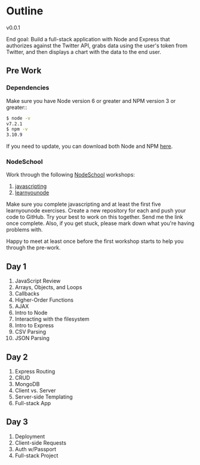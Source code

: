 # Outline

v0.0.1

End goal: Build a full-stack application with Node and Express that authorizes against the Twitter API, grabs data using the user's token from Twitter, and then displays a chart with the data to the end user.

## Pre Work

### Dependencies

Make sure you have Node version 6 or greater and NPM version 3 or greater::

```sh
$ node -v
v7.2.1
$ npm -v
3.10.9
```

If you need to update, you can download both Node and NPM [here](https://nodejs.org/en/download/current/).

### NodeSchool

Work through the following [NodeSchool](https://nodeschool.io/) workshops:

1. [javascripting](https://github.com/workshopper/javascripting)
1. [learnyounode](https://github.com/workshopper/learnyounode)

Make sure you complete javascripting and at least the first five learnyounode exercises. Create a new repository for each and push your code to GitHub. Try your best to work on this together. Send me the link once complete. Also, if you get stuck, please mark down what you're having problems with.

Happy to meet at least once before the first workshop starts to help you through the pre-work.

## Day 1

1. JavaScript Review
1. Arrays, Objects, and Loops
1. Callbacks
1. Higher-Order Functions
1. AJAX
1. Intro to Node
1. Interacting with the filesystem
1. Intro to Express
1. CSV Parsing
1. JSON Parsing

## Day 2

1. Express Routing
1. CRUD
1. MongoDB
1. Client vs. Server
1. Server-side Templating
1. Full-stack App

## Day 3

1. Deployment
1. Client-side Requests
1. Auth w/Passport
1. Full-stack Project
